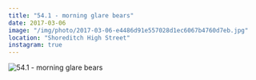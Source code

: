 ```yaml
---
title: "54.1 - morning glare bears"
date: 2017-03-06
image: "/img/photo/2017-03-06-e4486d91e557028d1ec6067b4760d7eb.jpg"
location: "Shoreditch High Street"
instagram: true
---
```


![54.1 - morning glare bears](/img/photo/2017-03-06-e4486d91e557028d1ec6067b4760d7eb.jpg)
